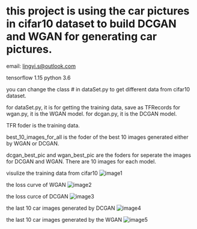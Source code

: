 # this project is using the car pictures in cifar10 dataset to build DCGAN and WGAN for generating car pictures.
email: lingyi.s@outlook.com

tensorflow 1.15
python 3.6

you can change the class # in dataSet.py to get different data from cifar10 dataset.

for dataSet.py, it is for getting the training data, save as TFRecords
for wgan.py, it is the WGAN model.
for dcgan.py, it is the DCGAN model.

TFR foder is the training data.

best_10_images_for_all is the foder of the best 10 images generated either by WGAN or DCGAN.

dcgan_best_pic and wgan_best_pic are the foders for seperate the images for DCGAN and WGAN. There are 10 images for each model.

visulize the training data from cifar10
![image1](https://github.com/SidSong01/DeepLearningProjects/blob/master/GANs/pictures/carcifardata.png)

the loss curve of WGAN
![image2](https://github.com/SidSong01/DeepLearningProjects/blob/master/GANs/pictures/loss_wgan.png)

the loss curce of DCGAN 
![image3](https://github.com/SidSong01/DeepLearningProjects/blob/master/GANs/pictures/loss_wgan.png)

the last 10 car images generated by DCGAN
![image4](https://github.com/SidSong01/DeepLearningProjects/blob/master/GANs/pictures/dcgan_last.png)

the last 10 car images generated by the WGAN
![image5](https://github.com/SidSong01/DeepLearningProjects/blob/master/GANs/pictures/wgan_last.png)

